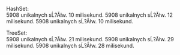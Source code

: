 HashSet: <br>
5908 unikalnych sĹ?Ăłw. 10 milisekund.
5908 unikalnych sĹ?Ăłw. 12 milisekund.
5908 unikalnych sĹ?Ăłw. 10 milisekund.

TreeSet:<br>
5908 unikalnych sĹ?Ăłw. 21 milisekund.
5908 unikalnych sĹ?Ăłw. 29 milisekund.
5908 unikalnych sĹ?Ăłw. 28 milisekund.
